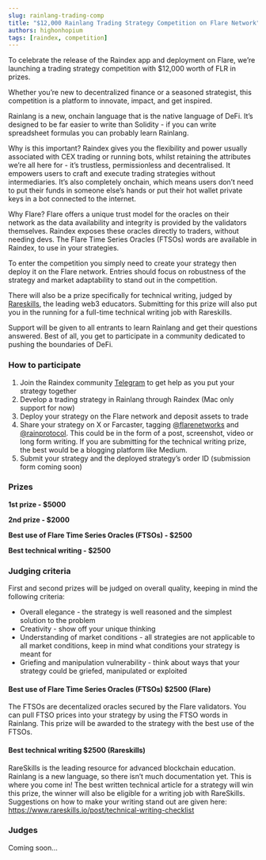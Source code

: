 ```yaml
---
slug: rainlang-trading-comp
title: "$12,000 Rainlang Trading Strategy Competition on Flare Network"
authors: highonhopium
tags: [raindex, competition]
---
```

To celebrate the release of the Raindex app and deployment on Flare, we’re launching a trading strategy competition with $12,000 worth of FLR in prizes.

Whether you’re new to decentralized finance or a seasoned strategist, this competition is a platform to innovate, impact, and get inspired. 

Rainlang is a new, onchain language that is the native language of DeFi. It’s designed to be far easier to write than Solidity - if you can write spreadsheet formulas you can probably learn Rainlang.

Why is this important? Raindex gives you the flexibility and power usually associated with CEX trading or running bots, whilst retaining the attributes we’re all here for - it’s trustless, permissionless and decentralised. It empowers users to craft and execute trading strategies without intermediaries. It’s also completely onchain, which means users don’t need to put their funds in someone else’s hands or put their hot wallet private keys in a bot connected to the internet.

Why Flare? Flare offers a unique trust model for the oracles on their network as the data availability and integrity is provided by the validators themselves. Raindex exposes these oracles directly to traders, without needing devs. The Flare Time Series Oracles (FTSOs) words are available in Raindex, to use in your strategies.

To enter the competition you simply need to create your strategy then deploy it on the Flare network. Entries should focus on robustness of the strategy and market adaptability to stand out in the competition.

There will also be a prize specifically for technical writing, judged by [Rareskills](https://www.rareskills.io/), the leading web3 educators. Submitting for this prize will also put you in the running for a full-time technical writing job with Rareskills.

Support will be given to all entrants to learn Rainlang and get their questions answered. Best of all, you get to participate in a community dedicated to pushing the boundaries of DeFi.

### How to participate
1. Join the Raindex community [Telegram](https://t.me/+W0aQ36ptN_E2MjZk) to get help as you put your strategy together
2. Develop a trading strategy in Rainlang through Raindex (Mac only support for now)
3. Deploy your strategy on the Flare network and deposit assets to trade
4. Share your strategy on X or Farcaster, tagging [@flarenetworks](https://twitter.com/FlareNetworks) and [@rainprotocol](https://twitter.com/rainprotocol). This could be in the form of a post, screenshot, video or long form writing. If you are submitting for the technical writing prize, the best would be a blogging platform like Medium.
5. Submit your strategy and the deployed strategy’s order ID (submission form coming soon)

### Prizes
**1st prize - $5000**

**2nd prize - $2000**

**Best use of Flare Time Series Oracles (FTSOs) - $2500**

**Best technical writing - $2500**

### Judging criteria
First and second prizes will be judged on overall quality, keeping in mind the following criteria:
- Overall elegance - the strategy is well reasoned and the simplest solution to the problem
- Creativity - show off your unique thinking
- Understanding of market conditions - all strategies are not applicable to all market conditions, keep in mind what conditions your strategy is meant for
- Griefing and manipulation vulnerability - think about ways that your strategy could be griefed, manipulated or exploited

#### Best use of Flare Time Series Oracles (FTSOs) $2500 (Flare)
The FTSOs are decentalized oracles secured by the Flare validators. You can pull FTSO prices into your strategy by using the FTSO words in Rainlang. This prize will be awarded to the strategy with the best use of the FTSOs.

#### Best technical writing $2500 (Rareskills)
RareSkills is the leading resource for advanced blockchain education. Rainlang is a new language, so there isn’t much documentation yet. This is where you come in! The best written technical article for a strategy will win this prize, the winner will also be eligible for a writing job with RareSkills. Suggestions on how to make your writing stand out are given here: https://www.rareskills.io/post/technical-writing-checklist

### Judges

Coming soon...